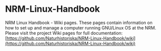 # NRM-Linux-Handbook

NRM Linux Handbook - Wiki pages.
These pages contain information on how to set up and manage a computer running GNU/Linux OS at the NRM.
Please visit the project Wiki pages for full documentation:
[https://github.com/Naturhistoriska/NRM-Linux-Handbook/wiki](https://github.com/Naturhistoriska/NRM-Linux-Handbook/wiki)
